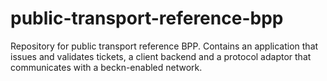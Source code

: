 # public-transport-reference-bpp
Repository for public transport reference BPP. Contains an application that issues and validates tickets, a client backend and a protocol adaptor that communicates with a beckn-enabled network.
